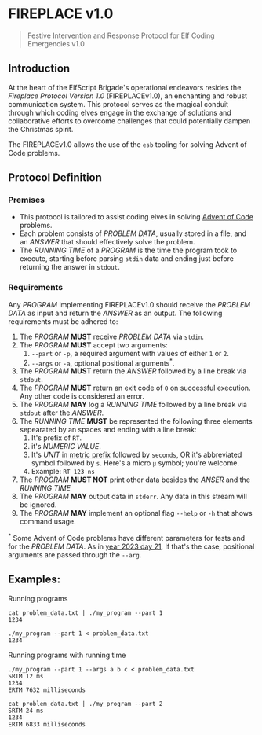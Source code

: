 # FIREPLACE v1.0

> Festive Intervention and Response Protocol for Elf Coding Emergencies v1.0

## Introduction

At the heart of the ElfScript Brigade's operational endeavors resides the _Fireplace Protocol Version 1.0_ (FIREPLACEv1.0), an enchanting and robust communication system. This protocol serves as the magical conduit through which coding elves engage in the exchange of solutions and collaborative efforts to overcome challenges that could potentially dampen the Christmas spirit.

The FIREPLACEv1.0 allows the use of the `esb` tooling for solving Advent of Code problems.

## Protocol Definition

### Premises

- This protocol is tailored to assist coding elves in solving [Advent of Code](https://adventofcode.com/) problems.
- Each problem consists of _PROBLEM DATA_, usually stored in a file, and an _ANSWER_ that should effectively solve the problem.
- The _RUNNING TIME_ of a _PROGRAM_ is the time the program took to execute, starting before parsing `stdin` data and ending just before returning the answer in `stdout`.

### Requirements

Any _PROGRAM_ implementing FIREPLACEv1.0 should receive the _PROBLEM DATA_ as input and return the _ANSWER_ as an output. The following requirements must be adhered to:

1. The _PROGRAM_ **MUST** receive _PROBLEM DATA_ via `stdin`.
1. The _PROGRAM_ **MUST** accept two arguments:
   1. `--part` or `-p`, a required argument with values of either `1` or `2`.
   1. `--args` or `-a`, optional positional arguments<sup>\*</sup>.
1. The _PROGRAM_ **MUST** return the _ANSWER_ followed by a line break via `stdout`.
1. The _PROGRAM_ **MUST** return an exit code of `0` on successful execution. Any other code is considered an error.
1. The _PROGRAM_ **MAY** log a _RUNNING TIME_ followed by a line break via `stdout` after the _ANSWER_.
1. The _RUNNING TIME_ **MUST** be represented the following three elements sepearated by an spaces and ending with a line break:
   1. It's prefix of `RT`.
   1. it's _NUMERIC VALUE_.
   1. It's _UNIT_ in [metric prefix](https://en.wikipedia.org/wiki/Metric_prefix) followed by `seconds`, OR it's abbreviated symbol followed by `s`. Here's a micro `μ` symbol; you're welcome.
   1. Example: `RT 123 ns`
1. The _PROGRAM_ **MUST NOT** print other data besides the _ANSER_ and the _RUNNING TIME_
1. The _PROGRAM_ **MAY** output data in `stderr`. Any data in this stream will be ignored.
1. The _PROGRAM_ **MAY** implement an optional flag `--help` or `-h` that shows command usage.

<sup>\*</sup> Some Advent of Code problems have different parameters for tests and for the _PROBLEM DATA_. As in [year 2023 day 21](https://adventofcode.com/2023/day/21), If that's the case, positional arguments are passed through the `--arg`.

## Examples:

Running programs

```shell
cat problem_data.txt | ./my_program --part 1
1234
```

```shell
./my_program --part 1 < problem_data.txt
1234
```

Running programs with running time

```shell
./my_program --part 1 --args a b c < problem_data.txt
SRTM 12 ms
1234
ERTM 7632 milliseconds
```

```shell
cat problem_data.txt | ./my_program --part 2
SRTM 24 ms
1234
ERTM 6833 milliseconds
```
